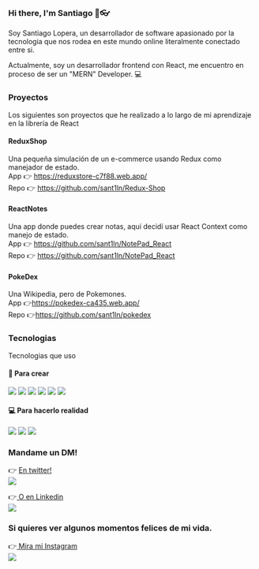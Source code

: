 ### Hi there, I'm Santiago 👋👓


Soy Santiago Lopera, un desarrollador de software apasionado por la tecnologia que nos rodea en este mundo online literalmente conectado entre si.

Actualmente, soy un desarrollador frontend con React, me encuentro en proceso de ser un "MERN" Developer. 💻

### Proyectos

Los siguientes son proyectos que he realizado a lo largo de mi aprendizaje en la librería de React

#### ReduxShop
  Una pequeña simulación de un e-commerce usando Redux como manejador de estado. <br>
  App 👉 https://reduxstore-c7f88.web.app/ <br>
  Repo 👉 https://github.com/sant1ln/Redux-Shop

#### ReactNotes
  Una app donde puedes crear notas, aquí decidí usar React Context como manejo de estado. <br>
  App 👉 https://github.com/sant1ln/NotePad_React <br>
  Repo 👉 https://github.com/sant1ln/NotePad_React
  
#### PokeDex
  Una Wikipedia, pero de Pokemones. <br>
  App 👉https://pokedex-ca435.web.app/ <br>
  Repo 👉https://github.com/sant1ln/pokedex
  
### Tecnologias
  
  Tecnologias que uso
  
  #### 🤘 Para crear <br>
  <div>
    <img src="https://img.shields.io/badge/React-20232A?style=for-the-badge&logo=react&logoColor=61DAFB" />
    <img src="https://img.shields.io/badge/HTML5-E34F26?style=for-the-badge&logo=html5&logoColor=white" />
    <img src="https://img.shields.io/badge/CSS3-1572B6?style=for-the-badge&logo=css3&logoColor=white" />
    <img src="https://img.shields.io/badge/JavaScript-323330?style=for-the-badge&logo=javascript&logoColor=F7DF1E" />
    <img src="https://img.shields.io/badge/TypeScript-007ACC?style=for-the-badge&logo=typescript&logoColor=white" />
    <img src="https://img.shields.io/badge/Node.js-339933?style=for-the-badge&logo=nodedotjs&logoColor=white" />
  </div>
  
  #### 💻 Para hacerlo realidad <br>
  <div>
    <img src="https://img.shields.io/badge/Visual_Studio_Code-0078D4?style=for-the-badge&logo=visual%20studio%20code&logoColor=white" />
    <img src="https://img.shields.io/badge/Google_chrome-4285F4?style=for-the-badge&logo=Google-chrome&logoColor=white" />
    <img src="https://img.shields.io/badge/Spotify-1ED760?&style=for-the-badge&logo=spotify&logoColor=white" />
  </div>
  
  
### Mandame un DM!
<div>
   👉 <a href="https://twitter.com/SantiagoLN99" target="_blank" rel="noopener noreferrer">
    En twitter! <br>
    <img src="https://img.shields.io/badge/Twitter-1DA1F2?style=for-the-badge&logo=twitter&logoColor=white" />
  </a>
</div>
<div>
  
 👉<a href="https://www.linkedin.com/in/santiago-lopera-naranjo/" target="_blank" rel="noopener noreferrer">
    O en Linkedin <br>
    <img src="https://img.shields.io/badge/LinkedIn-0077B5?style=for-the-badge&logo=linkedin&logoColor=white" />
  </a>
</div>

### Si quieres ver algunos momentos felices de mi vida. <br>
<div>
  
 👉<a href="https://www.instagram.com/lopera_s99/" target="_blank" rel="noopener noreferrer">
  Mira mi Instagram <br>
    <img src="https://img.shields.io/badge/Instagram-E4405F?style=for-the-badge&logo=instagram&logoColor=white" />
  </a>
</div>
  


